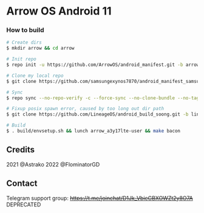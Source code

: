 # Arrow OS Android 11

### How to build ###

```bash
# Create dirs
$ mkdir arrow && cd arrow

# Init repo
$ repo init -u https://github.com/ArrowOS/android_manifest.git -b arrow-11.0

# Clone my local repo
$ git clone https://github.com/samsungexynos7870/android_manifest_samsung_a3y17lte.git -b arrow-11 .repo/local_manifests

# Sync
$ repo sync --no-repo-verify -c --force-sync --no-clone-bundle --no-tags --optimized-fetch --prune -j`nproc` && git clone https://github.com/samsungexynos7870/android_hardware_standalone-ported_interfaces.git -b aosp-11 hardware/standalone-ported && cp -r hardware/standalone-ported/power hardware/arrow/interfaces && cp -r hardware/standalone-ported/powershare hardware/arrow/interfaces && rm -rf hardware/standalone-ported

# Fixup posix spawn error, caused by too long out dir path
$ git clone https://github.com/LineageOS/android_build_soong.git -b lineage-18.1 tmp && cp -r tmp/ui/build/config.go build/soong/ui/build && rm -rf tmp

# Build
$ . build/envsetup.sh && lunch arrow_a3y17lte-user && make bacon 
```

## Credits
2021 @Astrako 2022 @FlominatorGD

## Contact
Telegram support group: <s>https://t.me/joinchat/D1Jk_VbieGBXOWZt2y8O7A</s> DEPRECATED
